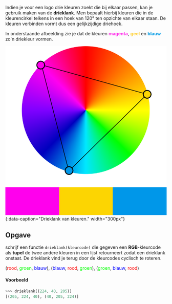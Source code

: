 Indien je voor een logo drie kleuren zoekt die bij elkaar passen, kan je gebruik maken van de **drieklank**. Men bepaalt hierbij kleuren die in de kleurencirkel telkens in een hoek van 120° ten opzichte van elkaar staan. De kleuren verbinden vormt dus een gelijkzijdige driehoek.

In onderstaande afbeelding zie je dat de kleuren <span style="color:#FF2EE9">**magenta**</span>, <span style="color:#FFD138">**geel**</span> en <span style="color:#009BE5">**blauw**</span> zo'n driekleur vormen.

![Drieklank van kleuren.](media/triadic.png "Afbeelding door Weegaweek op Wikipedia."){:data-caption="Drieklank van kleuren." width="300px"}

## Opgave
schrijf een functie `drieklank(kleurcode)` die gegeven een **RGB**-kleurcode als **tupel** de twee andere kleuren in een lijst retourneert zodat een drieklank onstaat. De drieklank vind je terug door de kleurcodes cyclisch te roteren.

<div class="dodona-centered-group">
(<span style="color:#FF0000">rood</span>, <span style="color:#00FF00">groen</span>, <span style="color:#0000FF">blauw</span>), (<span style="color:#0000FF">blauw</span>, <span style="color:#FF0000">rood</span>, <span style="color:#00FF00">groen</span>), (<span style="color:#00FF00">groen</span>, <span style="color:#0000FF">blauw</span>, <span style="color:#FF0000">rood</span>)
</div>

#### Voorbeeld
```python
>>> drieklank((224, 40, 205))
[(205, 224, 40), (40, 205, 224)]
```